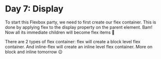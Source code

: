 # Day 7: Display

To start this Flexbox party, we need to first create our flex container. This is done by applying flex to the display property on the parent element. Bam! Now all its immediate children will become flex items 🎊

There are 2 types of flex container: flex will create a block level flex container. And inline-flex will create an inline level flex container. More on block and inline tomorrow 😉
